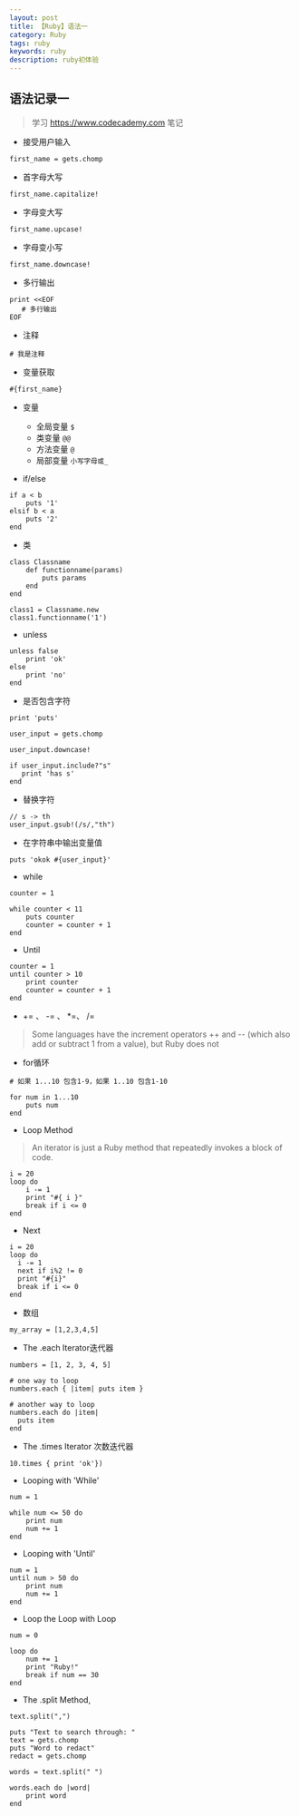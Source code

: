 ```yaml
---
layout: post
title: 【Ruby】语法一
category: Ruby
tags: ruby
keywords: ruby
description: ruby初体验
---
```


## 语法记录一

> 学习 https://www.codecademy.com 笔记

* 接受用户输入

```
first_name = gets.chomp
```

* 首字母大写

```
first_name.capitalize!
```

* 字母变大写

```
first_name.upcase!
```

* 字母变小写

```
first_name.downcase!
```

* 多行输出

```
print <<EOF
   # 多行输出
EOF
```
* 注释

```
# 我是注释
```

* 变量获取

```
#{first_name}
```

* 变量
  * 全局变量 `$`
  * 类变量 `@@`
  * 方法变量 `@`
  * 局部变量 `小写字母或_`

* if/else

```
if a < b
    puts '1'
elsif b < a
    puts '2'
end        
```  

* 类

```
class Classname
    def functionname(params)
        puts params
    end
end

class1 = Classname.new
class1.functionname('1')
```

* unless

```
unless false
    print 'ok'
else
    print 'no'
end        
```

* 是否包含字符

```
print 'puts'

user_input = gets.chomp

user_input.downcase!

if user_input.include?"s"
   print 'has s'
end
```

* 替换字符

```
// s -> th
user_input.gsub!(/s/,"th")
```

* 在字符串中输出变量值

```
puts 'okok #{user_input}'
```

* while

```
counter = 1

while counter < 11
    puts counter
    counter = counter + 1
end

```

* Until

```
counter = 1
until counter > 10
    print counter
    counter = counter + 1
end    

```

* += 、 -= 、 *=、 /=

> Some languages have the increment operators ++ and -- (which also add or subtract 1 from a value), but Ruby does not

* for循环

```
# 如果 1...10 包含1-9，如果 1..10 包含1-10

for num in 1...10
    puts num
end    
```

*  Loop Method

> An iterator is just a Ruby method that repeatedly invokes a block of code. 

```
i = 20
loop do
    i -= 1
    print "#{ i }"
    break if i <= 0
end    
```

* Next

```
i = 20
loop do
  i -= 1
  next if i%2 != 0
  print "#{i}"
  break if i <= 0
end
```

* 数组

```
my_array = [1,2,3,4,5]
```

* The .each Iterator迭代器

```
numbers = [1, 2, 3, 4, 5]

# one way to loop
numbers.each { |item| puts item }

# another way to loop
numbers.each do |item|
  puts item
end
```

* The .times Iterator 次数迭代器

```
10.times { print 'ok'})
```

* Looping with 'While'

```
num = 1

while num <= 50 do
    print num
    num += 1
end    
```

* Looping with 'Until'

```
num = 1
until num > 50 do
    print num
    num += 1
end    
```

* Loop the Loop with Loop

```
num = 0

loop do
    num += 1
    print "Ruby!"
    break if num == 30
end    

```

* The .split Method,

```
text.split(",")

puts "Text to search through: "
text = gets.chomp
puts "Word to redact"
redact = gets.chomp

words = text.split(" ")

words.each do |word|
    print word
end

```






